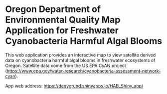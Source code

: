 # Oregon Department of Environmental Quality Map Application for Freshwater Cyanobacteria Harmful Algal Blooms

This web application provides an interactive map to view satellite derived data on cyanobacteria harmful algal blooms in freshwater ecosystems of Oregon.  Satellite data come from the US EPA CyAN project (https://www.epa.gov/water-research/cyanobacteria-assessment-network-cyan).




App web address: https://deqygrund.shinyapps.io/HAB_Shiny_app/

